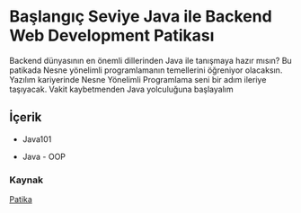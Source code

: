 # Başlangıç Seviye Java ile Backend Web Development Patikası

Backend dünyasının en önemli dillerinden Java ile tanışmaya hazır mısın? Bu patikada Nesne yönelimli programlamanın temellerini öğreniyor olacaksın. Yazılım kariyerinde Nesne Yönelimli Programlama seni bir adım ileriye taşıyacak. Vakit kaybetmenden Java yolculuğuna başlayalım

## İçerik

* Java101

* Java - OOP

### Kaynak

[Patika](https://app.patika.dev/egitimler/baslangic-seviye-java-ile-backend-web-development-patikasi)
